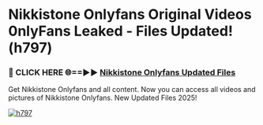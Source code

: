 # Nikkistone Onlyfans Original Videos 0nlyFans Leaked - Files Updated! (h797)

<h3>🔴 CLICK HERE 🌐==►► <a href="https://tinyurl.com/3hn5wdd3" rel="nofollow">Nikkistone Onlyfans Updated Files</a></h3>

Get Nikkistone Onlyfans and all content. Now you can access all videos and pictures of Nikkistone Onlyfans. New Updated Files 2025!

[![h797](https://i.imgur.com/4HnBqBT.gif)](https://tinyurl.com/3hn5wdd3)
